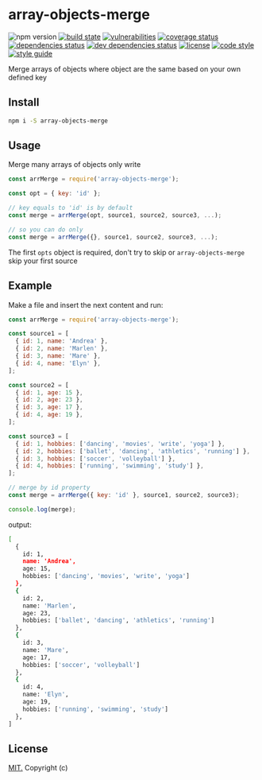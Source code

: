 # array-objects-merge

![npm version](https://img.shields.io/npm/v/array-objects-merge)
[![build state](https://travis-ci.com/gAmadorH/array-objects-merge.svg?branch=master)](https://travis-ci.com/gAmadorH/array-objects-merge)
[![vulnerabilities](https://snyk.io/test/github/gAmadorH/array-objects-merge/badge.svg?targetFile=package.json)](https://snyk.io/test/github/gAmadorH/array-objects-merge?targetFile=package.json)
[![coverage status](https://coveralls.io/repos/github/gAmadorH/array-objects-merge/badge.svg)](https://coveralls.io/github/gAmadorH/array-objects-merge)
[![dependencies status](https://david-dm.org/gAmadorH/array-objects-merge.svg)](https://david-dm.org/gAmadorH/array-objects-merge)
[![dev dependencies status](https://david-dm.org/gAmadorH/array-objects-merge/dev-status.svg)](https://david-dm.org/gAmadorH/array-objects-merge#info=devDependencies)
[![license](https://img.shields.io/github/license/gAmadorH/array-objects-merge.svg?color=blue)](https://github.com/gAmadorH/array-objects-merge/blob/master/LICENSE)
[![code style](https://img.shields.io/badge/code_style-eslint-blueviolet.svg)](https://eslint.org/)
[![style guide](https://img.shields.io/badge/style_guide-airbnb-ff69b4.svg)](https://eslint.org/)

Merge arrays of objects where object are the same based on your own defined key

## Install

```bash
npm i -S array-objects-merge
```

## Usage

Merge many arrays of objects only write

```js
const arrMerge = require('array-objects-merge');

const opt = { key: 'id' };

// key equals to 'id' is by default
const merge = arrMerge(opt, source1, source2, source3, ...);

// so you can do only
const merge = arrMerge({}, source1, source2, source3, ...);
```

The first `opts` object is required, don't try to skip or `array-objects-merge` skip your first source

## Example

Make a file and insert the next content and run:

```js
const arrMerge = require('array-objects-merge');

const source1 = [
  { id: 1, name: 'Andrea' },
  { id: 2, name: 'Marlen' },
  { id: 3, name: 'Mare' },
  { id: 4, name: 'Elyn' },
];

const source2 = [
  { id: 1, age: 15 },
  { id: 2, age: 23 },
  { id: 3, age: 17 },
  { id: 4, age: 19 },
];

const source3 = [
  { id: 1, hobbies: ['dancing', 'movies', 'write', 'yoga'] },
  { id: 2, hobbies: ['ballet', 'dancing', 'athletics', 'running'] },
  { id: 3, hobbies: ['soccer', 'volleyball'] },
  { id: 4, hobbies: ['running', 'swimming', 'study'] },
];

// merge by id property
const merge = arrMerge({ key: 'id' }, source1, source2, source3);

console.log(merge);
```

output:

```bash
[
  {
    id: 1,
    name: 'Andrea',
    age: 15,
    hobbies: ['dancing', 'movies', 'write', 'yoga']
  },
  {
    id: 2,
    name: 'Marlen',
    age: 23,
    hobbies: ['ballet', 'dancing', 'athletics', 'running']
  },
  {
    id: 3,
    name: 'Mare',
    age: 17,
    hobbies: ['soccer', 'volleyball']
  },
  {
    id: 4,
    name: 'Elyn',
    age: 19,
    hobbies: ['running', 'swimming', 'study']
  },
]
```

## License

[MIT.](./LICENSE) Copyright (c)

